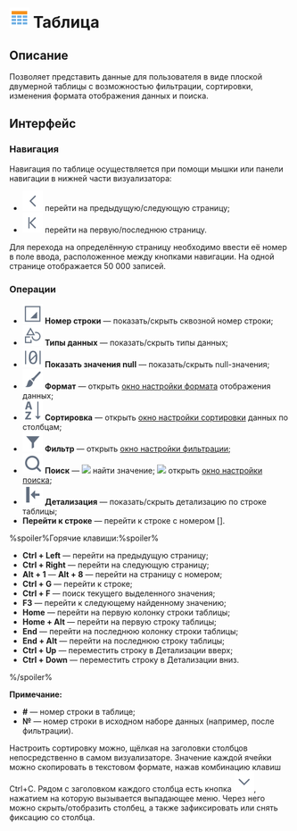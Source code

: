 # ![](../../images/icons/view_types_18/view_types_default-02.svg) Таблица

## Описание

Позволяет представить данные для пользователя в виде плоской двумерной таблицы с возможностью фильтрации, сортировки, изменения формата отображения данных и поиска.

## Интерфейс

### Навигация

Навигация по таблице осуществляется при помощи мышки или панели навигации в нижней части визуализатора:

* ![](../../media/app/icons/toolbar_18/toolbar_18_17.svg) перейти на предыдущую/следующую страницу;
* ![](../../media/app/icons/toolbar_18/toolbar_18_15.svg) перейти на первую/последнюю страницу.

Для перехода на определённую страницу необходимо ввести её номер в поле ввода, расположенное между кнопками навигации.
На одной странице отображается 50 000 записей.

### Операции

* ![](../../media/app/visualization/toolbar_18_table_1.svg) **Номер строки** — показать/скрыть сквозной номер строки;
* ![](../../media/app/visualization/toolbar_18_table_0.svg) **Типы данных** — показать/скрыть типы данных;
* ![](../../media/app/visualization/toolbar_18_92.svg) **Показать значения null** — показать/скрыть null-значения;
* ![](../../media/app/visualization/toolbar_18_118.svg) **Формат** — открыть [окно настройки формата](./format.md) отображения данных;
* ![](../../media/app/visualization/toolbar_18_116.svg) **Сортировка** — открыть [окно настройки сортировки](./sorting.md) данных по столбцам;
* ![](../../media/app/visualization/toolbar_18_117.svg) **Фильтр** — открыть [окно настройки фильтрации](./filter.md);
* ![](../../media/app/visualization/toolbar_18_33.svg) **Поиск** — ![](иконка) найти значение; ![](иконка) открыть [окно настройки поиска](./search.md);
* ![](../../media/app/visualization/toolbar_18_171.svg) **Детализация** — показать/скрыть детализацию по строке таблицы;
* **Перейти к строке** — перейти к строке с номером [].

%spoiler%Горячие клавиши:%spoiler%

* **Ctrl + Left** — перейти на предыдущую страницу;
* **Ctrl + Right** — перейти на следующую страницу;
* **Alt + 1** — **Alt + 8** — перейти на страницу с номером;
* **Ctrl + G** — перейти к строке;
* **Ctrl + F** — поиск текущего выделенного значения;
* **F3** — перейти к следующему найденному значению;
* **Home** — перейти на первую колонку строки таблицы;
* **Home + Alt** — перейти на первую строку таблицы;
* **End** — перейти на последнюю колонку строки таблицы;
* **End + Alt** — перейти на последнюю строку таблицы;
* **Ctrl + Up** — переместить строку в Детализации вверх;
* **Ctrl + Down** — переместить строку в Детализации вниз.

%/spoiler%

**Примечание:**

* **#** — номер строки в таблице;
* **№** — номер строки в исходном наборе данных (например, после фильтрации).

Настроить сортировку можно, щёлкая на заголовки столбцов непосредственно в самом визуализаторе.
Значение каждой ячейки можно скопировать в текстовом формате, нажав комбинацию клавиш Ctrl+C.
Рядом с заголовком каждого столбца есть кнопка ![](../../media/app/visualization/toolbar_18_20.svg), нажатием на которую вызывается выпадающее меню. Через него можно скрыть/отобразить столбец, а также зафиксировать или снять фиксацию со столбца.
